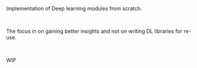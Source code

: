 Implementation of Deep learning modules from scratch.

<br/>

The focus in on gaining better insights and not on writing DL libraries for re-use.

<br/>

WIP